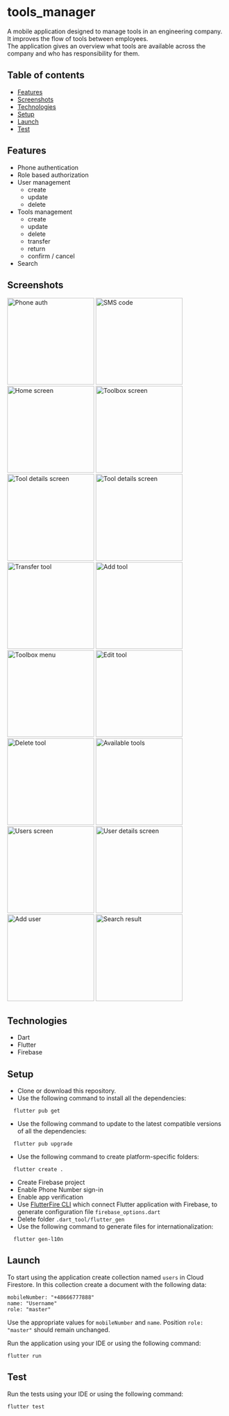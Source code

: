 # tools_manager

A mobile application designed to manage tools in an engineering company.
It improves the flow of tools between employees.  
The application gives an overview what tools are available across the company and who has responsibility for them.

## Table of contents

- [Features](#features)
- [Screenshots](#screenshots)
- [Technologies](#technologies)
- [Setup](#setup)
- [Launch](#launch)
- [Test](#test)

## Features

- Phone authentication
- Role based authorization
- User management
  - create
  - update
  - delete
- Tools management
  - create
  - update
  - delete
  - transfer
  - return
  - confirm / cancel
- Search

## Screenshots

[<img alt="Phone auth" width="200px" src="_screenshots/phone_auth.png" />](_screenshots/phone_auth.png)
[<img alt="SMS code" width="200px" src="_screenshots/sms_code.png" />](_screenshots/sms_code.png)
[<img alt="Home screen" width="200px" src="_screenshots/home_screen.png" />](_screenshots/home_screen.png)
[<img alt="Toolbox screen" width="200px" src="_screenshots/toolbox_screen.png" />](_screenshots/toolbox_screen.png)
[<img alt="Tool details screen" width="200px" src="_screenshots/tool_details_screen.png" />](_screenshots/tool_details_screen.png)
[<img alt="Tool details screen" width="200px" src="_screenshots/tool_details_screen2.png" />](_screenshots/tool_details_screen2.png)
[<img alt="Transfer tool" width="200px" src="_screenshots/transfer_tool.png" />](_screenshots/transfer_tool.png)
[<img alt="Add tool" width="200px" src="_screenshots/add_tool.png" />](_screenshots/add_tool.png)
[<img alt="Toolbox menu" width="200px" src="_screenshots/toolbox_menu.png" />](_screenshots/toolbox_menu.png)
[<img alt="Edit tool" width="200px" src="_screenshots/edit_tool.png" />](_screenshots/edit_tool.png)
[<img alt="Delete tool" width="200px" src="_screenshots/delete_tool.png" />](_screenshots/delete_tool.png)
[<img alt="Available tools" width="200px" src="_screenshots/available.png" />](_screenshots/available.png)
[<img alt="Users screen" width="200px" src="_screenshots/users_screen.png" />](_screenshots/users_screen.png)
[<img alt="User details screen" width="200px" src="_screenshots/user_details_screen.png" />](_screenshots/user_details_screen.png)
[<img alt="Add user" width="200px" src="_screenshots/add_user.png" />](_screenshots/add_user.png)
[<img alt="Search result" width="200px" src="_screenshots/search_result.png" />](_screenshots/search_result.png)

## Technologies

- Dart
- Flutter
- Firebase

## Setup

- Clone or download this repository.
- Use the following command to install all the dependencies:

```
  flutter pub get
```

- Use the following command to update to the latest compatible versions of all the dependencies:

```
  flutter pub upgrade
```

- Use the following command to create platform-specific folders:

```
  flutter create .
```

- Create Firebase project
- Enable Phone Number sign-in
- Enable app verification
- Use [FlutterFire CLI](https://firebase.flutter.dev/docs/cli/) which connect Flutter application with Firebase, to generate configuration file `firebase_options.dart`
- Delete folder `.dart_tool/flutter_gen`
- Use the following command to generate files for internationalization:

```
  flutter gen-l10n
```

## Launch

To start using the application create collection named `users` in Cloud Firestore.
In this collection create a document with the following data:

```
mobileNumber: "+48666777888"
name: "Username"
role: "master"
```

Use the appropriate values for `mobileNumber` and `name`.
Position `role: "master"` should remain unchanged.

Run the application using your IDE or using the following command:

```
flutter run
```

## Test

Run the tests using your IDE or using the following command:

```
flutter test
```
